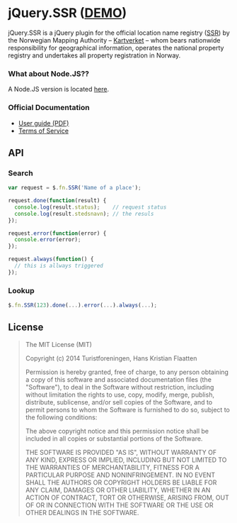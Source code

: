 jQuery.SSR ([DEMO](http://turistforeningen.github.io/jQuery.SSR/))
==========

jQuery.SSR is a jQuery plugin for the official location name registry
([SSR](http://www.statkart.no/Kart/Kartverksted/Stedsnavnsok/)) by the Norwegian
Mapping Authority –
[Kartverket](http://kartverket.no/en/About-The-Norwegian-Mapping-Authority/) –
whom bears nationwide responsibility for geographical information, operates the
national property registry and undertakes all property registration in Norway.

### What about Node.JS??

A Node.JS version is located [here](https://github.com/Turistforeningen/ssr.js).

### Official Documentation

* [User guide (PDF)](http://www.kartverket.no/Documents/Kart/Stedsnavn/Veledning_indeksert_stedsnavnsok.pdf)
* [Terms of Service](http://www.statkart.no/Kart/Kartverksted/Lisens/)

## API

### Search

```javascript
var request = $.fn.SSR('Name of a place');

request.done(function(result) {
  console.log(result.status);    // request status
  console.log(result.stedsnavn); // the resuls
});

request.error(function(error) {
  console.error(error);
});

request.always(function() {
  // this is allways triggered
});
```

### Lookup

```javascript
$.fn.SSR(123).done(...).error(...).always(...);
```

## License

> The MIT License (MIT)
>
> Copyright (c) 2014 Turistforeningen, Hans Kristian Flaatten
>
> Permission is hereby granted, free of charge, to any person obtaining a copy of
> this software and associated documentation files (the "Software"), to deal in
> the Software without restriction, including without limitation the rights to
> use, copy, modify, merge, publish, distribute, sublicense, and/or sell copies of
> the Software, and to permit persons to whom the Software is furnished to do so,
> subject to the following conditions:
>
> The above copyright notice and this permission notice shall be included in all
> copies or substantial portions of the Software.
>
> THE SOFTWARE IS PROVIDED "AS IS", WITHOUT WARRANTY OF ANY KIND, EXPRESS OR
> IMPLIED, INCLUDING BUT NOT LIMITED TO THE WARRANTIES OF MERCHANTABILITY, FITNESS
> FOR A PARTICULAR PURPOSE AND NONINFRINGEMENT. IN NO EVENT SHALL THE AUTHORS OR
> COPYRIGHT HOLDERS BE LIABLE FOR ANY CLAIM, DAMAGES OR OTHER LIABILITY, WHETHER
> IN AN ACTION OF CONTRACT, TORT OR OTHERWISE, ARISING FROM, OUT OF OR IN
> CONNECTION WITH THE SOFTWARE OR THE USE OR OTHER DEALINGS IN THE SOFTWARE.

